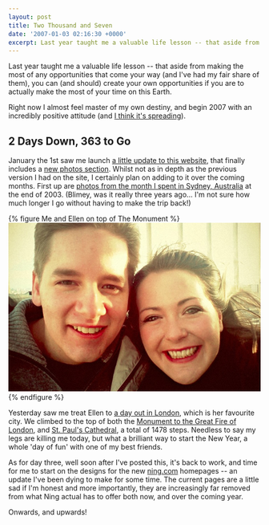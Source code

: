 ```yaml
---
layout: post
title: Two Thousand and Seven
date: '2007-01-03 02:16:30 +0000'
excerpt: Last year taught me a valuable life lesson -- that aside from making the most of any opportunities that come your way (and I've had my fair share of them), you can (and should) create your own opportunities if you are to actually make the most of your time on this Earth.
---
```

Last year taught me a valuable life lesson -- that aside from making the most of any opportunities that come your way (and I've had my fair share of them), you can (and should) create your own opportunities if you are to actually make the most of your time on this Earth.

Right now I almost feel master of my own destiny, and begin 2007 with an incredibly positive attitude (and [I think it's spreading][1]).

## 2 Days Down, 363 to Go
January the 1st saw me launch [a little update to this website][2], that finally includes a [new photos section][3]. Whilst not as in depth as the previous version I had on the site, I certainly plan on adding to it over the coming months. First up are [photos from the month I spent in Sydney, Australia][4] at the end of 2003. (Blimey, was it really three years ago... I'm not sure how much longer I go without having to make the trip back!)

{% figure Me and Ellen on top of The Monument %}
![](/assets/images/2007/01/ellensdayoffun.jpg)
{% endfigure %}

Yesterday saw me treat Ellen to [a day out in London][5], which is her favourite city. We climbed to the top of both the [Monument to the Great Fire of London][6], and [St. Paul's Cathedral][7], a total of 1478 steps. Needless to say my legs are killing me today, but what a brilliant way to start the New Year, a whole 'day of fun' with one of my best friends.

As for day three, well soon after I've posted this, it's back to work, and time for me to start on the designs for the new [ning.com][8] homepages -- an update I've been dying to make for some time. The current pages are a little sad if I'm honest and more importantly, they are increasingly far removed from what Ning actual has to offer both now, and over the coming year.

Onwards, and upwards!

[1]: http://www.roobottom.com/2007/01/02/back-to-reality/
[2]: http://v7.paulrobertlloyd.com/about/version/7.php
[3]: http://v7.paulrobertlloyd.com/photos/
[4]: http://v7.paulrobertlloyd.com/photos/australia-2003/
[5]: http://flickr.com/photos/paulrobertlloyd/sets/72157622618039377/
[6]: http://en.wikipedia.org/wiki/The_Monument
[7]: http://en.wikipedia.org/wiki/St_Pauls_Cathedral
[8]: http://www.ning.com/